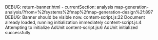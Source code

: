 DEBUG: return-banner.html - currentSection: analysis
map-generation-analysis/?from=%2fsystems%2fmap%2fmap-generation-design%2f:897 DEBUG: Banner should be visible now.
content-script.js:22 Document already loaded, running initialization immediately
content-script.js:4 Attempting to initialize AdUnit
content-script.js:6 AdUnit initialized successfully